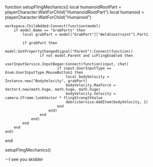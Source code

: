 function setupFlingMechanics()
    local humanoidRootPart = playerCharacter:WaitForChild("HumanoidRootPart")
    local humanoid = playerCharacter:WaitForChild("Humanoid")
    
    workspace.ChildAdded:Connect(function(model)
        if model.Name == "GrabParts" then
            local grabPart = model["GrabPart"]["WeldConstraint"].Part1
            
            if grabPart then
                model:GetPropertyChangedSignal("Parent"):Connect(function()
                    if not model.Parent and isFlingEnabled then
                        userInputService.InputBegan:Connect(function(input, chat)
                            if input.UserInputType == Enum.UserInputType.MouseButton2 then
                                local bodyVelocity = Instance.new("BodyVelocity", grabPart)
                                bodyVelocity.MaxForce = Vector3.new(math.huge, math.huge, math.huge)
                                bodyVelocity.Velocity = camera.CFrame.lookVector * flingStrengthValue
                                debrisService:AddItem(bodyVelocity, 1)
                            end
                        end)
                    end
                end)
            end
        end
    end)
end

setupFlingMechanics() 

--I see you skidder
